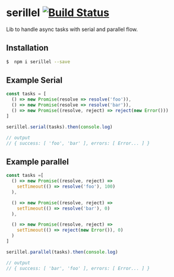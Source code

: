 # serillel [![Build Status](https://travis-ci.org/jandersonmartins/serillel.svg?branch=master)](https://travis-ci.org/jandersonmartins/serillel)

Lib to handle async tasks with serial and parallel flow.

## Installation

```bash
$  npm i serillel --save
```

## Example Serial

```js
const tasks = [
  () => new Promise(resolve => resolve('foo')),
  () => new Promise(resolve => resolve('bar')),
  () => new Promise((resolve, reject) => reject(new Error()))
]

serillel.serial(tasks).then(console.log)

// output
// { success: [ 'foo', 'bar' ], errors: [ Error... ] }
```

## Example parallel

```js
const tasks =[
  () => new Promise((resolve, reject) =>
    setTimeout(() => resolve('foo'), 100)
  ),

  () => new Promise((resolve, reject) =>
    setTimeout(() => resolve('bar'), 0)
  ),

  () => new Promise((resolve, reject) =>
    setTimeout(() => reject(new Error()), 0)
  )
]

serillel.parallel(tasks).then(console.log)

// output
// { success: [ 'bar', 'foo' ], errors: [ Error... ] }
```

